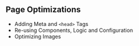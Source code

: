 ## Page Optimizations

- Adding Meta and `<head>` Tags
- Re-using Components, Logic and Configuration
- Optimizing Images
